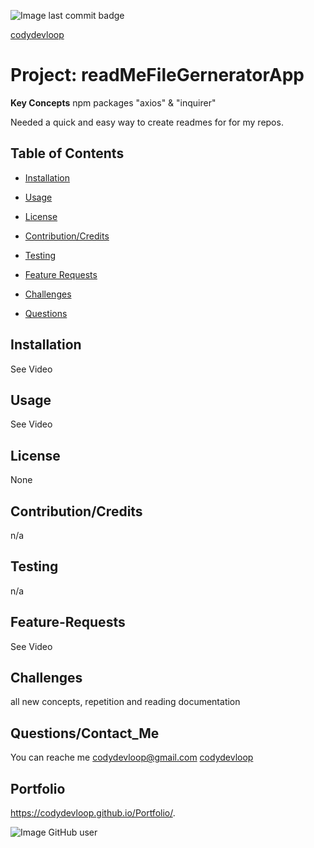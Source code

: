 ![Image last commit badge]( https://img.shields.io/github/last-commit/codydevloop/readMeFileGeneratorApp)

   [codydevloop](codydevloop)
   # Project: readMeFileGerneratorApp 

   **Key Concepts**
   npm packages "axios" & "inquirer"
   
  Needed a quick and easy way to create readmes for for my repos.

   ## Table of Contents
   * [Installation](#installation)
  
   * [Usage](#usage)
   
   * [License](#license)

   * [Contribution/Credits](#Contributions/Credits)
  
   * [Testing](#testing)
 
   * [Feature Requests](#Feature-Requests)
   
   * [Challenges](#challenges)
  
   * [Questions](#questions)

## Installation
See Video
## Usage
See Video
## License
None
## Contribution/Credits
n/a
## Testing
n/a
## Feature-Requests
See Video
## Challenges
all new concepts, repetition and reading documentation
## Questions/Contact_Me
You can reache me codydevloop@gmail.com
[codydevloop](codydevloop)
## Portfolio
https://codydevloop.github.io/Portfolio/.

![Image GitHub user](https://avatars3.githubusercontent.com/u/60554516?v=4)

  